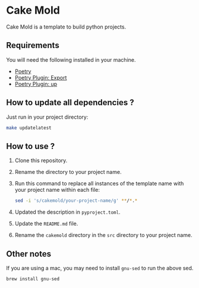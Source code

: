 # Cake Mold

Cake Mold is a template to build python projects.

## Requirements

You will need the following installed in your machine.

- [Poetry](https://python-poetry.org)
- [Poetry Plugin: Export](https://github.com/python-poetry/poetry-plugin-export)
- [Poetry Plugin: up](https://github.com/MousaZeidBaker/poetry-plugin-up)

## How to update all dependencies ?

Just run in your project directory:

```bash
make updatelatest
```

## How to use ?

1. Clone this repository.
2. Rename the directory to your project name.
3. Run this command to replace all instances of the template name with your
   project name within each file:

   ```bash
   sed -i 's/cakemold/your-project-name/g' **/*.*
   ```

4. Updated the description in `pyproject.toml`.
5. Update the `README.md` file.
6. Rename the `cakemold` directory in the `src` directory to your project name.

## Other notes

If you are using a mac, you may need to install `gnu-sed` to run the above sed.

```bash
brew install gnu-sed
```
